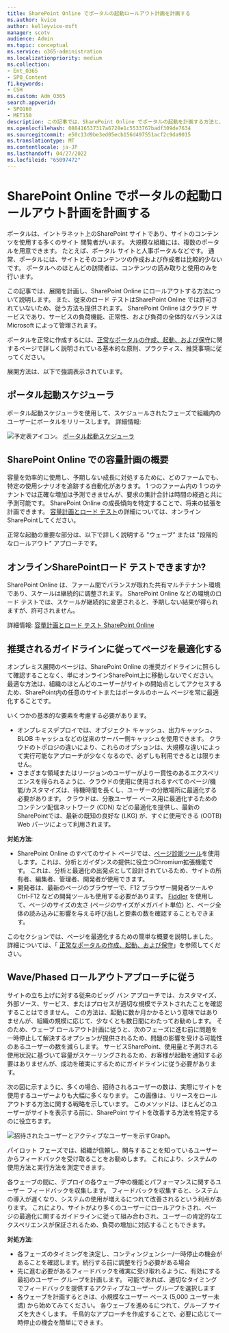```yaml
---
title: SharePoint Online でポータルの起動ロールアウト計画を計画する
ms.author: kvice
author: kelleyvice-msft
manager: scotv
audience: Admin
ms.topic: conceptual
ms.service: o365-administration
ms.localizationpriority: medium
ms.collection:
- Ent_O365
- SPO_Content
f1.keywords:
- CSH
ms.custom: Adm_O365
search.appverid:
- SPO160
- MET150
description: この記事では、SharePoint Online でポータルの起動を計画する方法と、正常に起動するために実行する手順について説明します。
ms.openlocfilehash: 088416537317a6728e1c5533767badf309de7634
ms.sourcegitcommit: e50c13d9be3ed05ecb156d497551acf2c9da9015
ms.translationtype: MT
ms.contentlocale: ja-JP
ms.lasthandoff: 04/27/2022
ms.locfileid: "65097472"
---
```

# <a name="planning-your-portal-launch-roll-out-plan-in-sharepoint-online"></a>SharePoint Online でポータルの起動ロールアウト計画を計画する

ポータルは、イントラネット上のSharePoint サイトであり、サイトのコンテンツを使用する多くのサイト 閲覧者がいます。 大規模な組織には、複数のポータルを用意できます。 たとえば、ポータル サイトと人事ポータルなどです。 通常、ポータルには、サイトとそのコンテンツの作成および作成者は比較的少ないです。 ポータルへのほとんどの訪問者は、コンテンツの読み取りと使用のみを行います。

この記事では、展開を計画し、SharePoint Online にロールアウトする方法について説明します。 また、従来のロード テストはSharePoint Online では許可されていないため、従う方法も提供されます。 SharePoint Online はクラウド サービスであり、サービスの負荷機能、正常性、および負荷の全体的なバランスは Microsoft によって管理されます。

ポータルを正常に作成するには、[正常なポータルの作成、起動、および保守](/sharepoint/portal-health)に関するページで詳しく説明されている基本的な原則、プラクティス、推奨事項に従ってください。

展開方法は、以下で強調表示されています。

## <a name="portal-launch-scheduler"></a>ポータル起動スケジューラ

ポータル起動スケジューラを使用して、スケジュールされたフェーズで組織内のユーザーにポータルをリリースします。 詳細情報:

![予定表アイコン。](../media/calendar.png) [ポータル起動スケジューラ](/microsoft-365/enterprise/portallaunchscheduler)

## <a name="overview-of-capacity-planning-in-sharepoint-online"></a>SharePoint Online での容量計画の概要

容量を効率的に使用し、予期しない成長に対処するために、どのファームでも、特定の使用シナリオを追跡する自動化があります。 1 つのファーム内の 1 つのテナントでは正確な増加は予測できませんが、要求の集計合計は時間の経過と共に予測可能です。 SharePoint Online の成長傾向を特定することで、将来の拡張を計画できます。 [容量計画とロード テスト](capacity-planning-and-load-testing-sharepoint-online.md)の詳細については、オンラインSharePointしてください。

正常な起動の重要な部分は、以下で詳しく説明する "ウェーブ" または "段階的なロールアウト" アプローチです。

## <a name="can-i-load-test-sharepoint-online"></a>オンラインSharePointロード テストできますか?

SharePoint Online は、ファーム間でバランスが取れた共有マルチテナント環境であり、スケールは継続的に調整されます。 SharePoint Online などの環境のロード テストでは、スケールが継続的に変更されると、予期しない結果が得られますが、許可されません。

詳細情報: [容量計画とロード テスト SharePoint Online](capacity-planning-and-load-testing-sharepoint-online.md)

## <a name="optimize-pages-by-following-recommended-guidelines"></a>推奨されるガイドラインに従ってページを最適化する

オンプレミス展開のページは、SharePoint Online の推奨ガイドラインに照らして確認することなく、単にオンラインSharePoint上に移動しないでください。 最適な方法は、組織のほとんどのユーザーがサイトの開始点としてアクセスするため、SharePoint内の任意のサイトまたはポータルのホーム ページを常に最適化することです。

いくつかの基本的な要素を考慮する必要があります。

- オンプレミスデプロイでは、オブジェクト キャッシュ、出力キャッシュ、BLOB キャッシュなどの従来のサーバー側キャッシュを使用できます。 クラウドのトポロジの違いにより、これらのオプションは、大規模な違いによって実行可能なアプローチが少なくなるので、必ずしも利用できるとは限りません。
- さまざまな領域またはリージョンのユーザーがより一貫性のあるエクスペリエンスを得られるように、クラウドの使用に使用されるすべてのページ/機能/カスタマイズは、待機時間を長くし、ユーザーの分散場所に最適化する必要があります。 クラウドは、分散ユーザー ベース用に最適化するためのコンテンツ配信ネットワーク (CDN) などの最適化を提供し、最新のSharePointでは、最新の既知の良好な (LKG) が、すぐに使用できる (OOTB) Web パーツによって利用されます。

**対処方法**:

- SharePoint Online のすべてのサイト ページでは、[ページ診断ツール](./page-diagnostics-for-spo.md)を使用します。これは、分析とガイダンスの提供に役立つChromium拡張機能です。 これは、分析と最適化の出発点として設計されているため、サイトの所有者、編集者、管理者、開発者が使用できます。
- 開発者は、最新のページのブラウザーで、F12 ブラウザー開発者ツールや Ctrl-F12 などの開発ツールも使用する必要があります。 [Fiddler](https://www.telerik.com/download/fiddler) を使用して、ページのサイズの太さ (ページのサイズがメガバイト単位) と、ページ全体の読み込みに影響を与える呼び出しと要素の数を確認することもできます。

このセクションでは、ページを最適化するための簡単な概要を説明しました。  詳細については、「  [正常なポータルの作成、起動、および保守](/sharepoint/portal-health)」を参照してください。

## <a name="follow-a-wave--phased-roll-out-approach"></a>Wave/Phased ロールアウトアプローチに従う

サイトの立ち上げに対する従来のビッグ バン アプローチでは、カスタマイズ、外部ソース、サービス、またはプロセスが適切な規模でテストされたことを確認することはできません。 この方法は、起動に数か月かかるという意味ではありませんが、組織の規模に応じて、少なくとも数日間にわたってお勧めします。 そのため、ウェーブ ロールアウト計画に従うと、次のフェーズに進む前に問題を一時停止して解決するオプションが提供されるため、問題の影響を受ける可能性のあるユーザーの数を減らします。 サービスSharePoint、使用量と予測される使用状況に基づいて容量がスケーリングされるため、お客様が起動を通知する必要はありませんが、成功を確実にするためにガイドラインに従う必要があります。

次の図に示すように、多くの場合、招待されるユーザーの数は、実際にサイトを使用するユーザーよりも大幅に多くなります。 この画像は、リリースをロールアウトする方法に関する戦略を示しています。 このメソッドは、ほとんどのユーザーがサイトを表示する前に、SharePoint サイトを改善する方法を特定するのに役立ちます。

![招待されたユーザーとアクティブなユーザーを示すGraph。](../media/0bc14a20-9420-4986-b9b9-fbcd2c6e0fb9.png)

パイロット フェーズでは、組織が信頼し、関与することを知っているユーザーからフィードバックを受け取ることをお勧めします。 これにより、システムの使用方法と実行方法を測定できます。

各ウェーブの間に、デプロイの各ウェーブ中の機能とパフォーマンスに関するユーザー フィードバックを収集します。 フィードバックを収集すると、システムの導入が遅くなり、システムの使用が増えるにつれて改善されるという利点があります。 これにより、サイトがより多くのユーザーにロールアウトされ、ページの最適化に関するガイドラインに従って組み合わされ、ユーザーの肯定的なエクスペリエンスが保証されるため、負荷の増加に対応することもできます。

**対処方法**:

- 各フェーズのタイミングを決定し、コンティンジェンシー/一時停止の機会があることを確認します。続行する前に調整を行う必要がある場合
- 先に進む必要があるフィードバックを確実に受け取れるように、有効にする最初のユーザー グループを計画します。  可能であれば、適切なタイミングでフィードバックを提供するアクティブなユーザー グループを選択します
- 各ウェーブを計画するときは、小規模なユーザー ベース (5,000 ユーザー未満) から始めてみてください。 各ウェーブを進めるにつれて、グループ サイズを大きくします。 千鳥的なアプローチを作成することで、必要に応じて一時停止の機会を簡単にできます。

